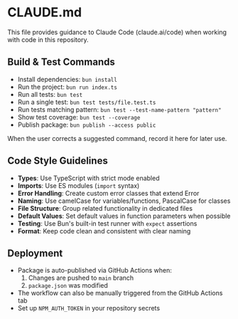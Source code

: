 # CLAUDE.md

This file provides guidance to Claude Code (claude.ai/code) when working with code in this repository.

## Build & Test Commands
- Install dependencies: `bun install`
- Run the project: `bun run index.ts`
- Run all tests: `bun test`
- Run a single test: `bun test tests/file.test.ts`
- Run tests matching pattern: `bun test --test-name-pattern "pattern"`
- Show test coverage: `bun test --coverage`
- Publish package: `bun publish --access public`

When the user corrects a suggested command, record it here for later use.

## Code Style Guidelines
- **Types**: Use TypeScript with strict mode enabled
- **Imports**: Use ES modules (`import` syntax)
- **Error Handling**: Create custom error classes that extend Error
- **Naming**: Use camelCase for variables/functions, PascalCase for classes
- **File Structure**: Group related functionality in dedicated files
- **Default Values**: Set default values in function parameters when possible
- **Testing**: Use Bun's built-in test runner with `expect` assertions
- **Format**: Keep code clean and consistent with clear naming

## Deployment
- Package is auto-published via GitHub Actions when:
  1. Changes are pushed to `main` branch
  2. `package.json` was modified
- The workflow can also be manually triggered from the GitHub Actions tab
- Set up `NPM_AUTH_TOKEN` in your repository secrets
